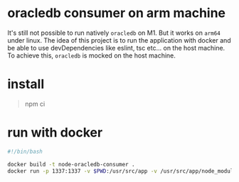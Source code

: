 # oracledb consumer on arm machine

It's still not possible to run natively `oracledb` on M1. But it works on `arm64` under linux.
The idea of this project is to run the application with docker and be able to use devDependencies like eslint, tsc etc... on the host machine.
To achieve this, `oracledb` is mocked on the host machine.

# install 
> npm ci

# run with docker
```bash
#!/bin/bash

docker build -t node-oracledb-consumer .
docker run -p 1337:1337 -v $PWD:/usr/src/app -v /usr/src/app/node_modules --rm node-oracledb-consumer
```
